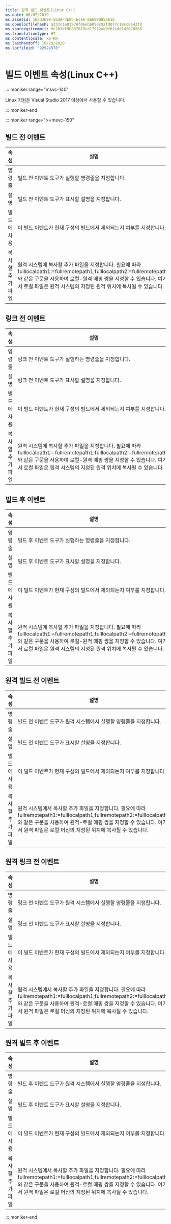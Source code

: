 ```yaml
---
title: 원격 빌드 이벤트(Linux C++)
ms.date: 06/07/2019
ms.assetid: 165d3690-5bd8-4b0b-bc66-8b699d85a61b
ms.openlocfilehash: a337c1e83976f06ebb09ac92fd077c18cc8543fd
ms.sourcegitcommit: 9c2b3df9b837879cd17932ae9f61cdd142078260
ms.translationtype: HT
ms.contentlocale: ko-KR
ms.lasthandoff: 10/29/2020
ms.locfileid: "92924570"
---
```

# <a name="build-event-properties-linux-c"></a>빌드 이벤트 속성(Linux C++)

::: moniker range="msvc-140"

Linux 지원은 Visual Studio 2017 이상에서 사용할 수 있습니다.

::: moniker-end

::: moniker range=">=msvc-150"

## <a name="pre-build-event"></a>빌드 전 이벤트

| 속성 | 설명 |
|--|--|
| 명령줄 | 빌드 전 이벤트 도구가 실행할 명령줄을 지정합니다. |
| 설명 | 빌드 전 이벤트 도구가 표시할 설명을 지정합니다. |
| 빌드에 사용 | 이 빌드 이벤트가 현재 구성의 빌드에서 제외되는지 여부를 지정합니다. |
| 복사할 추가 파일 | 원격 시스템에 복사할 추가 파일을 지정합니다. 필요에 따라 fulllocalpath1:=fullremotepath1;fulllocalpath2:=fullremotepath2와 같은 구문을 사용하여 로컬-원격 매핑 쌍을 지정할 수 있습니다. 여기서 로컬 파일은 원격 시스템의 지정된 원격 위치에 복사될 수 있습니다. |

## <a name="pre-link-event"></a>링크 전 이벤트

| 속성 | 설명 |
|--|--|
| 명령줄 | 링크 전 이벤트 도구가 실행하는 명령줄을 지정합니다. |
| 설명 | 링크 전 이벤트 도구가 표시할 설명을 지정합니다. |
| 빌드에 사용 | 이 빌드 이벤트가 현재 구성의 빌드에서 제외되는지 여부를 지정합니다. |
| 복사할 추가 파일 | 원격 시스템에 복사할 추가 파일을 지정합니다. 필요에 따라 fulllocalpath1:=fullremotepath1;fulllocalpath2:=fullremotepath2와 같은 구문을 사용하여 로컬-원격 매핑 쌍을 지정할 수 있습니다. 여기서 로컬 파일은 원격 시스템의 지정된 원격 위치에 복사될 수 있습니다. |

## <a name="post-build-event"></a>빌드 후 이벤트

| 속성 | 설명 |
|--|--|
| 명령줄 | 빌드 후 이벤트 도구가 실행하는 명령줄을 지정합니다. |
| 설명 | 빌드 후 이벤트 도구가 표시할 설명을 지정합니다. |
| 빌드에 사용 | 이 빌드 이벤트가 현재 구성의 빌드에서 제외되는지 여부를 지정합니다. |
| 복사할 추가 파일 | 원격 시스템에 복사할 추가 파일을 지정합니다. 필요에 따라 fulllocalpath1:=fullremotepath1;fulllocalpath2:=fullremotepath2와 같은 구문을 사용하여 로컬-원격 매핑 쌍을 지정할 수 있습니다. 여기서 로컬 파일은 원격 시스템의 지정된 원격 위치에 복사될 수 있습니다. |

## <a name="remote-pre-build-event"></a>원격 빌드 전 이벤트

| 속성 | 설명 |
|--|--|
| 명령줄 | 빌드 전 이벤트 도구가 원격 시스템에서 실행할 명령줄을 지정합니다. |
| 설명 | 빌드 전 이벤트 도구가 표시할 설명을 지정합니다. |
| 빌드에 사용 | 이 빌드 이벤트가 현재 구성의 빌드에서 제외되는지 여부를 지정합니다. |
| 복사할 추가 파일 | 원격 시스템에서 복사할 추가 파일을 지정합니다. 필요에 따라 fullremotepath1:=fulllocalpath1;fullremotepath2:=fulllocalpath2와 같은 구문을 사용하여 원격-로컬 매핑 쌍을 지정할 수 있습니다. 여기서 원격 파일은 로컬 머신의 지정된 위치에 복사될 수 있습니다. |

## <a name="remote-pre-link-event"></a>원격 링크 전 이벤트

| 속성 | 설명 |
|--|--|
| 명령줄 | 링크 전 이벤트 도구가 원격 시스템에서 실행할 명령줄을 지정합니다. |
| 설명 | 링크 전 이벤트 도구가 표시할 설명을 지정합니다. |
| 빌드에 사용 | 이 빌드 이벤트가 현재 구성의 빌드에서 제외되는지 여부를 지정합니다. |
| 복사할 추가 파일 | 원격 시스템에서 복사할 추가 파일을 지정합니다. 필요에 따라 fullremotepath1:=fulllocalpath1;fullremotepath2:=fulllocalpath2와 같은 구문을 사용하여 원격-로컬 매핑 쌍을 지정할 수 있습니다. 여기서 원격 파일은 로컬 머신의 지정된 위치에 복사될 수 있습니다. |

## <a name="remote-post-build-event"></a>원격 빌드 후 이벤트

| 속성 | 설명 |
|--|--|
| 명령줄 | 빌드 후 이벤트 도구가 원격 시스템에서 실행할 명령줄을 지정합니다. |
| 설명 | 빌드 후 이벤트 도구가 표시할 설명을 지정합니다. |
| 빌드에 사용 | 이 빌드 이벤트가 현재 구성의 빌드에서 제외되는지 여부를 지정합니다. |
| 복사할 추가 파일 | 원격 시스템에서 복사할 추가 파일을 지정합니다. 필요에 따라 fullremotepath1:=fulllocalpath1;fullremotepath2:=fulllocalpath2와 같은 구문을 사용하여 원격-로컬 매핑 쌍을 지정할 수 있습니다. 여기서 원격 파일은 로컬 머신의 지정된 위치에 복사될 수 있습니다. |

::: moniker-end

